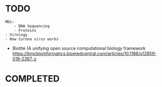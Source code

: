 # TODO
    MDs:
        - DNA Sequencing
        - Proteins
    - Virology
    - How Corona virus works
    
- Biotite (A unifying open source computational biology framework 
    https://bmcbioinformatics.biomedcentral.com/articles/10.1186/s12859-018-2367-z


# COMPLETED
